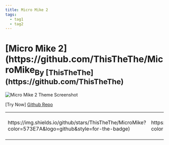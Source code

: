 ```yaml
---
title: Micro Mike 2
tags:
  - tag1
  - tag2
---
```

<div style="theme_page_template_version_1"> </div>

<h1>[Micro Mike 2](https://github.com/ThisTheThe/MicroMike<sub>By [ThisTheThe](https://github.com/ThisTheThe)</h1>

![Micro Mike 2 Theme Screenshot](https://camo.githubusercontent.com/ea7d35caa775edffbc49421cb7ff85ac85f07ca2a1b82d3ccd7047542d747442/68747470733a2f2f692e696d6775722e636f6d2f6a53546c7052492e706e67)

[Try Now] [Github Repo](https://github.com/ThisTheThe/MicroMike)

<table>
  <tr>
    <td>https://img.shields.io/github/stars/ThisTheThe/MicroMike?color=573E7A&amp;logo=github&amp;style=for-the-badge)</td>
    <td>https://img.shields.io/github/issues/ThisTheThe/MicroMike/?color=573E7A&amp;logo=github&amp;style=for-the-badge)</td>
    <td>https://img.shields.io/github/issues-pr/ThisTheThe/MicroMike?color=573E7A&amp;logo=github&amp;style=for-the-badge)</td>
    <td>https://img.shields.io/badge/October 2022?color=573E7A&amp;logo=github&amp;style=for-the-badge)</td>
    <td>https://img.shields.io/github/last-commit/ThisTheThe/MicroMike?color=573E7A&amp;label=last%20update&amp;logo=github&amp;style=for-the-badge)</td>
  </tr>
</table>

